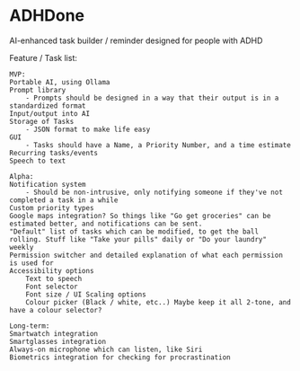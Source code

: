 # ADHDone
AI-enhanced task builder / reminder designed for people with ADHD


Feature / Task list:

	MVP:
	Portable AI, using Ollama
	Prompt library
		- Prompts should be designed in a way that their output is in a standardized format
	Input/output into AI
	Storage of Tasks
		- JSON format to make life easy
	GUI
		- Tasks should have a Name, a Priority Number, and a time estimate
	Recurring tasks/events
	Speech to text
		
	Alpha:
	Notification system
		- Should be non-intrusive, only notifying someone if they've not completed a task in a while
	Custom priority types
	Google maps integration? So things like "Go get groceries" can be estimated better, and notifications can be sent.
	"Default" list of tasks which can be modified, to get the ball rolling. Stuff like "Take your pills" daily or "Do your laundry" weekly
	Permission switcher and detailed explanation of what each permission is used for
	Accessibility options
		Text to speech
		Font selector
		Font size / UI Scaling options
		Colour picker (Black / white, etc..) Maybe keep it all 2-tone, and have a colour selector?

	Long-term:
	Smartwatch integration
	Smartglasses integration
	Always-on microphone which can listen, like Siri
	Biometrics integration for checking for procrastination